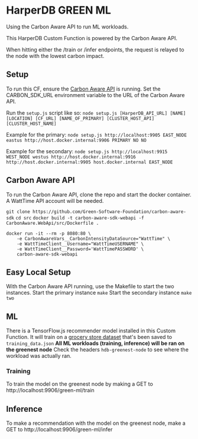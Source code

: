 # HarperDB GREEN ML

Using the Carbon Aware API to run ML workloads.

This HarperDB Custom Function is powered by the Carbon Aware API.

When hitting either the /train or /infer endpoints, the request is relayed to the node with the lowest carbon impact.

## Setup

To run this CF, ensure the [Carbon Aware API](https://github.com/Green-Software-Foundation/carbon-aware-sdk) is running.
Set the CARBON_SDK_URL environment variable to the URL of the Carbon Aware API.

Run the `setup.js` script like so:
`node setup.js [HarperDB_API_URL] [NAME] [LOCATION] [CF_URL] [NAME_OF_PRIMARY] [CLUSTER_HOST_API] [CLUSTER_HOST_NAME]`

Example for the primary:
`node setup.js http://localhost:9905 EAST_NODE eastus http://host.docker.internal:9906 PRIMARY NO NO`

Example for the secondary:
`node setup.js http://localhost:9915 WEST_NODE westus http://host.docker.internal:9916 http://host.docker.internal:9905 host.docker.internal EAST_NODE`

## Carbon Aware API

To run the Carbon Aware API, clone the repo and start the docker container.
A WattTime API account will be needed.

`git clone https://github.com/Green-Software-Foundation/carbon-aware-sdk`
`cd src`
`docker build -t carbon-aware-sdk-webapi -f CarbonAware.WebApi/src/Dockerfile .`

```
docker run -it --rm -p 8080:80 \
    -e CarbonAwareVars__CarbonIntensityDataSource="WattTime" \
    -e WattTimeClient__Username="WattTimeUSERNAME" \
    -e WattTimeClient__Password='WattTimePASSWORD' \
    carbon-aware-sdk-webapi
```

## Easy Local Setup

With the Carbon Aware API running, use the Makefile to start the two instances.
Start the primary instance `make`
Start the secondary instance `make two`

## ML

There is a TensorFlow.js recommender model installed in this Custom Function.
It will train on a [grocery store dataset](https://www.kaggle.com/datasets/heeraldedhia/groceries-dataset) that's been saved to `training_data.json`
**All ML workloads (training, inference) will be ran on the greenest node**
Check the headers `hdb-greenest-node` to see where the workload was actually ran.

### Training

To train the model on the greenest node by making a GET to http://localhost:9906/green-ml/train

## Inference

To make a recommendation with the model on the greenest node, make a GET to http://localhost:9906/green-ml/infer
